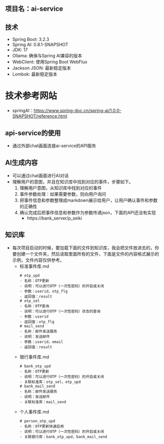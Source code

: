 
## 项目名：ai-service

## 技术
- Spring Boot: 3.2.3
- Spring AI: 0.8.1-SNAPSHOT
- JDK: 17
- Ollama: 确保与Spring AI兼容的版本
- WebClient: 使用Spring Boot WebFlux
- Jackson JSON: 最新稳定版本
- Lombok: 最新稳定版本

# 技术参考网站
- springAI：https://www.spring-doc.cn/spring-ai/1.0.0-SNAPSHOT/reference.html

## api-service的使用
- 通过外部chat画面连接ai-service的API服务
## AI生成内容
- 可以通过chat画面进行AI对话
- 理解用户的意图，并且在知识库中找到对应的事件，步骤如下。
  1. 理解用户意图，从知识库中找到对应的事件
  2. 事件参数处理：如果需要参数，则向用户询问
  3. 把事件信息和参数整理成markdown展示给用户，让用户确认事件和参数的正确性
  4. 确认完成后把事件信息和参数作为参数传递json，下面的API还没有实现
     - https://bank_server/p_seiki

## 知识库
- 每次项目启动的时候，要加载下面的文件到知识库，我会把文件放进去的，你要创建一个文件夹，然后读取里面所有的文件，下面是文件的内容格式展示的示例，文件内容仅供参考。
  - 标准事件库.md
    ```
    # otp_upd
    - 名称：OTP更新
    - 说明：可以进行OTP（一次性密码）的开启或关闭
    - 参数：userid，otp_flg
    - 返回值：result
    # otp_sel
    - 名称：OTP查询
    - 说明：可以进行OTP（一次性密码）状态的查询
    - 参数：userid
    - 返回值：otp_flg
    # mail_send
    - 名称：邮件发送服务
    - 说明：发送邮件
    - 参数：userid，email
    - 返回值：result
    ```
  - 银行事件库.md
      ```
      # bank_otp_upd
      - 名称：OTP更新
      - 说明：可以进行OTP（一次性密码）的开启或关闭
      - 关联标准库：otp_sel，otp_upd
      # bank_mail_send
      - 名称：邮件发送服务
      - 说明：发送邮件
      - 关联标准库：mail_send
      ```
  - 个人事件库.md
      ```
      # person_otp_upd
      - 名称：OTP更新快速启用
      - 说明：可以进行OTP（一次性密码）的开启或关闭
      - 关联银行库：bank_otp_upd，bank_mail_send
      ```